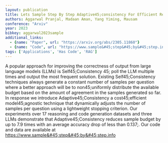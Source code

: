 ```yaml
---
layout: publication
title: Lets Sample Step By Step Adaptive45;consistency For Efficient Reasoning And Coding With Llms
authors: Aggarwal Pranjal, Madaan Aman, Yang Yiming, Mausam
conference: "Arxiv"
year: 2023
bibkey: aggarwal2023sample
additional_links:
  - {name: "Paper", url: "https://arxiv.org/abs/2305.11860"}
  - {name: "Code", url: "https://www.sample&#45;step&#45;by&#45;step.info"}
tags: ['Applications', 'Has Code', 'RAG']
---
```

A popular approach for improving the correctness of output from large language models (LLMs) is Self45;Consistency 45; poll the LLM multiple times and output the most frequent solution. Existing Self45;Consistency techniques always generate a constant number of samples per question where a better approach will be to non45;uniformly distribute the available budget based on the amount of agreement in the samples generated so far. In response we introduce Adaptive45;Consistency a cost45;efficient model45;agnostic technique that dynamically adjusts the number of samples per question using a lightweight stopping criterion. Our experiments over 17 reasoning and code generation datasets and three LLMs demonstrate that Adaptive45;Consistency reduces sample budget by up to 7.9 times with an average accuracy drop of less than 0.137;. Our code and data are available at https://www.sample&#45;step&#45;by&#45;step.info
